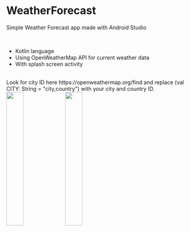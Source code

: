 # WeatherForecast

Simple Weather Forecast app made with Android Studio

<br/> 
 
<ul>
  <li>Kotlin language</li>
  <li>Using OpenWeatherMap API for current weather data</li>
  <li>With splash screen activity</li>
</ul> 

<br/> 
Look for city ID here https://openweathermap.org/find and replace (val CITY: String = "city,country") with your city and country ID. 

<div class="row">
  <div class="column">
    <img src="https://user-images.githubusercontent.com/43496943/142933169-20ed044e-995c-4486-a641-9237c58d5cf3.jpg" style="width:30%">
    <img src="https://user-images.githubusercontent.com/43496943/142933171-5536a7f3-d64c-4fd7-bd60-2d0bb5b7afb8.jpg" style="width:30%">
  </div>
</div>

